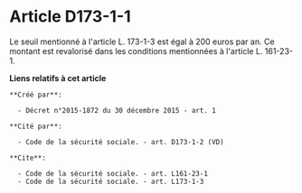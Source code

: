 # Article D173-1-1

Le seuil mentionné à l'article L. 173-1-3 est égal à 200 euros par an. Ce montant est revalorisé dans les conditions
mentionnées à l'article L. 161-23-1.

**Liens relatifs à cet article**

	**Créé par**:

	  - Décret n°2015-1872 du 30 décembre 2015 - art. 1

	**Cité par**:

	  - Code de la sécurité sociale. - art. D173-1-2 (VD)

	**Cite**:

	  - Code de la sécurité sociale. - art. L161-23-1
	  - Code de la sécurité sociale. - art. L173-1-3
